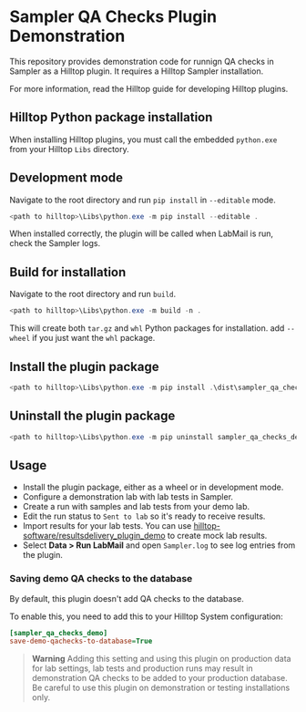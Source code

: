 # Sampler QA Checks Plugin Demonstration

This repository provides demonstration code for runnign QA checks in Sampler as a Hilltop plugin. It requires a Hilltop Sampler installation.

For more information, read the Hilltop guide for developing Hilltop plugins.

## Hilltop Python package installation

When installing Hilltop plugins, you must call the embedded `python.exe` from your Hilltop `Libs` directory.

## Development mode

Navigate to the root directory and run `pip install` in `--editable` mode.

```powershell
<path to hilltop>\Libs\python.exe -m pip install --editable .
```

When installed correctly, the plugin will be called when LabMail is run, check the Sampler logs.

## Build for installation

Navigate to the root directory and run `build`.

```powershell
<path to hilltop>\Libs\python.exe -m build -n .
```

This will create both `tar.gz` and `whl` Python packages for installation. add `--wheel` if you just want the `whl` package.

## Install the plugin package

```powershell
<path to hilltop>\Libs\python.exe -m pip install .\dist\sampler_qa_checks_demo-1.0-py3-none-any.whl
```

## Uninstall the plugin package

```powershell
<path to hilltop>\Libs\python.exe -m pip uninstall sampler_qa_checks_demo
```

## Usage

* Install the plugin package, either as a wheel or in development mode.
* Configure a demonstration lab with lab tests in Sampler.
* Create a run with samples and lab tests from your demo lab.
* Edit the run status to `Sent to lab` so it's ready to receive results.
* Import results for your lab tests. You can use [hilltop-software/resultsdelivery_plugin_demo](https://github.com/hilltop-software/resultsdelivery_plugin_demo) to create mock lab results.
* Select **Data > Run LabMail** and open `Sampler.log` to see log entries from the plugin.

### Saving demo QA checks to the database

By default, this plugin doesn't add QA checks to the database.

To enable this, you need to add this to your Hilltop System configuration:

```ini
[sampler_qa_checks_demo]
save-demo-qachecks-to-database=True
```

> **Warning**
Adding this setting and using this plugin on production data for lab settings, lab tests and production runs may result in demonstration QA checks to be added to your production database. Be careful to use this plugin on demonstration or testing installations only.